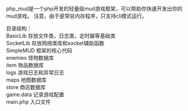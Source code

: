 php_mud是一个php开发的轻量级mud游戏框架，可以帮助你快速开发出你的mud游戏。
注意，由于是常驻内存程序，只支持cli模式运行。

目录结构：  
BasicLib		存放文件类，日志类，定时器等基础类  
SocketLib   存放网络类库和socket辅助函数  
SimpleMUD	框架的核心代码  
enemies		怪物数据库  
item			物品数据库  
logs			游戏日志和异常日志  
maps			地图数据库  
store			商店数据库  
game.data	记录游戏配置  
main.php		入口文件  